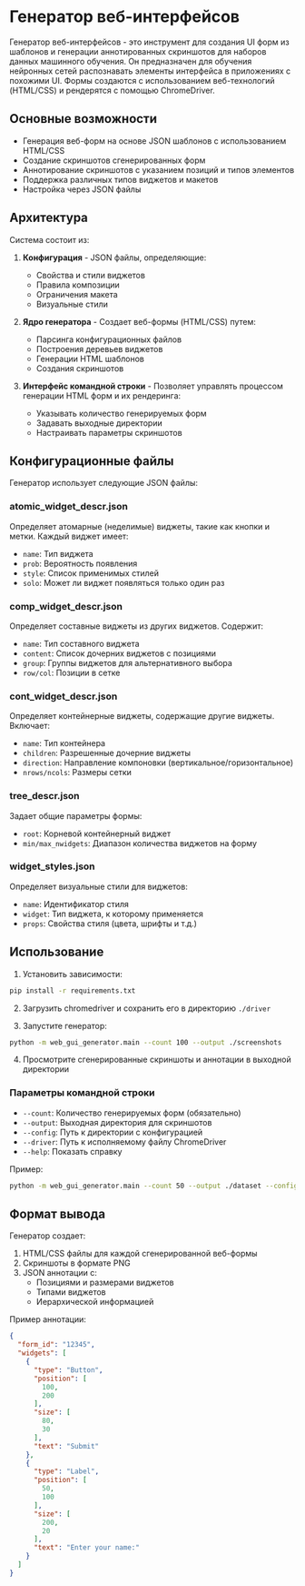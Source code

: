 # Генератор веб-интерфейсов

Генератор веб-интерфейсов - это инструмент для создания UI форм из шаблонов и генерации аннотированных скриншотов для
наборов данных машинного обучения. Он предназначен для обучения нейронных сетей распознавать элементы интерфейса в
приложениях с похожими UI. Формы создаются с использованием веб-технологий (HTML/CSS) и рендерятся с помощью
ChromeDriver.

## Основные возможности

- Генерация веб-форм на основе JSON шаблонов с использованием HTML/CSS
- Создание скриншотов сгенерированных форм
- Аннотирование скриншотов с указанием позиций и типов элементов
- Поддержка различных типов виджетов и макетов
- Настройка через JSON файлы

## Архитектура

Система состоит из:

1. **Конфигурация** - JSON файлы, определяющие:
    - Свойства и стили виджетов
    - Правила композиции
    - Ограничения макета
    - Визуальные стили

2. **Ядро генератора** - Создает веб-формы (HTML/CSS) путем:
    - Парсинга конфигурационных файлов
    - Построения деревьев виджетов
    - Генерации HTML шаблонов
    - Создания скриншотов

3. **Интерфейс командной строки** - Позволяет управлять процессом генерации HTML форм и их рендеринга:
    - Указывать количество генерируемых форм
    - Задавать выходные директории
    - Настраивать параметры скриншотов

## Конфигурационные файлы

Генератор использует следующие JSON файлы:

### atomic_widget_descr.json

Определяет атомарные (неделимые) виджеты, такие как кнопки и метки. Каждый виджет имеет:

- `name`: Тип виджета
- `prob`: Вероятность появления
- `style`: Список применимых стилей
- `solo`: Может ли виджет появляться только один раз

### comp_widget_descr.json

Определяет составные виджеты из других виджетов. Содержит:

- `name`: Тип составного виджета
- `content`: Список дочерних виджетов с позициями
- `group`: Группы виджетов для альтернативного выбора
- `row/col`: Позиции в сетке

### cont_widget_descr.json

Определяет контейнерные виджеты, содержащие другие виджеты. Включает:

- `name`: Тип контейнера
- `children`: Разрешенные дочерние виджеты
- `direction`: Направление компоновки (вертикальное/горизонтальное)
- `nrows/ncols`: Размеры сетки

### tree_descr.json

Задает общие параметры формы:

- `root`: Корневой контейнерный виджет
- `min/max_nwidgets`: Диапазон количества виджетов на форму

### widget_styles.json

Определяет визуальные стили для виджетов:

- `name`: Идентификатор стиля
- `widget`: Тип виджета, к которому применяется
- `props`: Свойства стиля (цвета, шрифты и т.д.)

## Использование

1. Установить зависимости:

```bash
pip install -r requirements.txt
```

2. Загрузить chromedriver и сохранить его в директорию `./driver`

3. Запустите генератор:

```bash
python -m web_gui_generator.main --count 100 --output ./screenshots
```

4. Просмотрите сгенерированные скриншоты и аннотации в выходной директории

### Параметры командной строки

- `--count`: Количество генерируемых форм (обязательно)
- `--output`: Выходная директория для скриншотов
- `--config`: Путь к директории с конфигурацией
- `--driver`: Путь к исполняемому файлу ChromeDriver
- `--help`: Показать справку

Пример:

```bash
python -m web_gui_generator.main --count 50 --output ./dataset --config ./custom_configs
```

## Формат вывода

Генератор создает:

1. HTML/CSS файлы для каждой сгенерированной веб-формы
2. Скриншоты в формате PNG
3. JSON аннотации с:
    - Позициями и размерами виджетов
    - Типами виджетов
    - Иерархической информацией

Пример аннотации:

```json
{
  "form_id": "12345",
  "widgets": [
    {
      "type": "Button",
      "position": [
        100,
        200
      ],
      "size": [
        80,
        30
      ],
      "text": "Submit"
    },
    {
      "type": "Label",
      "position": [
        50,
        100
      ],
      "size": [
        200,
        20
      ],
      "text": "Enter your name:"
    }
  ]
}
```
